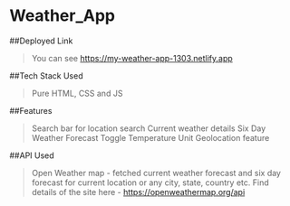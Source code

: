 # Weather_App
 
##Deployed Link 
> You can see https://my-weather-app-1303.netlify.app

##Tech Stack Used
> Pure HTML, CSS and JS

##Features
>Search bar for location search
>Current weather details
>Six Day Weather Forecast
>Toggle Temperature Unit
>Geolocation feature

##API Used
> Open Weather map - fetched current weather forecast and six day forecast for current location or any city, state, country etc.
>Find details of the site here - https://openweathermap.org/api